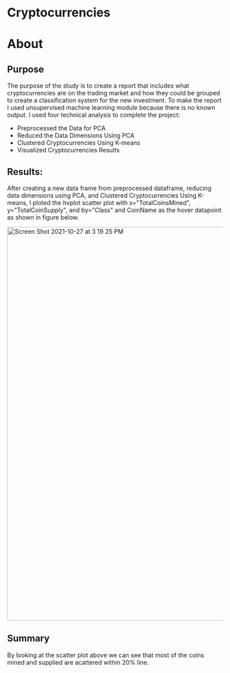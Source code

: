 # Cryptocurrencies
# About
## Purpose
The purpose of the study is to create a report that includes what cryptocurrencies are on the trading market and how they could be grouped to create a 
classification system for the new investment. To make the report I used unsupervised machine learning module because there is no known output.
I used four technical analysis to complete the project:
- Preprocessed the Data for PCA
- Reduced the Data Dimensions Using PCA
- Clustered Cryptocurrencies Using K-means
- Visualized Cryptocurrencies Results

## Results:
After creating a new data frame from preprocessed dataframe, reducing data dimensions using PCA, and Clustered Cryptocurrencies Using K-means, I ploted the hvplot scatter plot with x="TotalCoinsMined", y="TotalCoinSupply", and by="Class" and CoinName as the hover datapoint as shown in figure below.

<img width="918" alt="Screen Shot 2021-10-27 at 3 19 25 PM" src="https://user-images.githubusercontent.com/85364095/139155538-42b2e6d0-b7b2-4c99-84be-84b26cf763a4.png">

## Summary 
By looking at the scatter plot above we can see that most of the coins mined and supplied are acattered within 20% line. 
